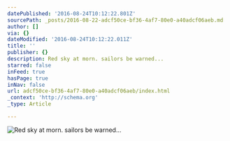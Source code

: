 ```yaml
---
datePublished: '2016-08-24T10:12:22.801Z'
sourcePath: _posts/2016-08-22-adcf50ce-bf36-4af7-80e0-a40adcf06aeb.md
author: []
via: {}
dateModified: '2016-08-24T10:12:22.011Z'
title: ''
publisher: {}
description: Red sky at morn. sailors be warned...
starred: false
inFeed: true
hasPage: true
inNav: false
url: adcf50ce-bf36-4af7-80e0-a40adcf06aeb/index.html
_context: 'http://schema.org'
_type: Article

---
```

![Red sky at morn. sailors be warned...](https://the-grid-user-content.s3-us-west-2.amazonaws.com/f1e9067a-e495-465e-8924-bb8364b73122.jpg)